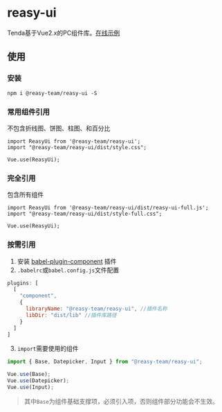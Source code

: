 # reasy-ui
Tenda基于Vue2.x的PC组件库。[在线示例](https://reasyteam.github.io/Reasy-UI/)

## 使用

### 安装
```
npm i @reasy-team/reasy-ui -S

```

### 常用组件引用
不包含折线图、饼图、柱图、和百分比

```
import ReasyUi from '@reasy-team/reasy-ui';
import "@reasy-team/reasy-ui/dist/style.css";

Vue.use(ReasyUi);
```
### 完全引用
包含所有组件

```
import ReasyUi from '@reasy-team/reasy-ui/dist/reasy-ui-full.js';
import "@reasy-team/reasy-ui/dist/style-full.css";

Vue.use(ReasyUi);
```

### 按需引用

1. 安装 [babel-plugin-component](https://www.npmjs.com/package/babel-plugin-component) 插件
2. `.babelrc`或`babel.config.js`文件配置
```js
plugins: [
  [
    "component",
    {
      libraryName: "@reasy-team/reasy-ui", //插件名称
      libDir: "dist/lib" //插件库路径
    }
  ]
]
```
3. `import`需要使用的组件
```js
import { Base, Datepicker, Input } from "@reasy-team/reasy-ui";

Vue.use(Base);
Vue.use(Datepicker);
Vue.use(Input);
```
> 其中`Base`为组件基础支撑项，必须引入项，否则组件部分功能会不生效。

